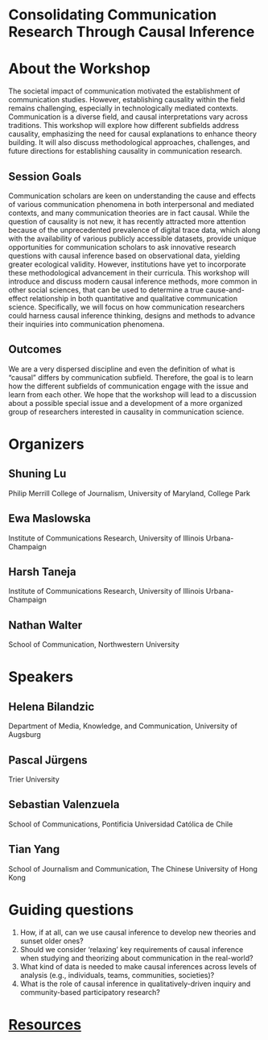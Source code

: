# Consolidating Communication Research Through Causal Inference

# About the Workshop
The societal impact of communication motivated the establishment of communication studies. However, establishing causality within the field remains challenging, especially in technologically mediated contexts. Communication is a diverse field, and causal interpretations vary across traditions. This workshop will explore how different subfields address causality, emphasizing the need for causal explanations to enhance theory building. It will also discuss methodological approaches, challenges, and future directions for establishing causality in communication research.

## Session Goals
Communication scholars are keen on understanding the cause and effects of various communication phenomena in both interpersonal and mediated contexts, and many communication theories are in fact causal. While the question of causality is not new, it has recently attracted more attention because of the unprecedented prevalence of digital trace data, which along with the availability of various publicly accessible datasets, provide unique opportunities for communication scholars to ask innovative research questions with causal inference based on observational data, yielding greater ecological validity. However, institutions have yet to incorporate these methodological advancement in their curricula. This workshop will introduce and discuss modern causal inference methods, more common in other social sciences, that can be used to determine a true cause-and-effect relationship in both quantitative and qualitative communication science. Specifically, we will focus on how communication researchers could harness causal inference thinking, designs and methods to advance their inquiries into communication phenomena. 

## Outcomes
We are a very dispersed discipline and even the definition of what is “causal” differs by communication subfield. Therefore, the goal is to learn how the different subfields of communication engage with the issue and learn from each other. We hope that the workshop will lead to a discussion about a possible special issue and a development of a more organized group of researchers interested in causality in communication science.

# Organizers

## Shuning Lu
Philip Merrill College of Journalism,
University of Maryland, College Park

## Ewa Maslowska
Institute of Communications Research,
University of Illinois Urbana-Champaign

## Harsh Taneja
Institute of Communications Research,
University of Illinois Urbana-Champaign

## Nathan Walter
School of Communication,
Northwestern University

# Speakers 

## Helena Bilandzic
Department of Media, Knowledge, and Communication, 
University of Augsburg

## Pascal Jürgens
Trier University

## Sebastian Valenzuela
School of Communications,
Pontificia Universidad Católica de Chile

## Tian Yang
School of Journalism and Communication,
The Chinese University of Hong Kong

# Guiding questions
1. How, if at all, can we use causal inference to develop new theories and sunset older ones?
2. Should we consider ‘relaxing’ key requirements of causal inference when studying and theorizing about communication in the real-world?
3. What kind of data is needed to make causal inferences across levels of analysis (e.g., individuals, teams, communities, societies)?
4. What is the role of causal inference in qualitatively-driven inquiry and community-based participatory research?

# [Resources](resources.md)

